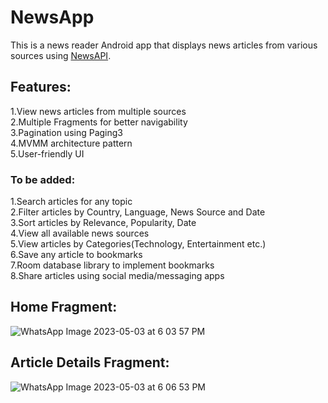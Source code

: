 # NewsApp
This is a news reader Android app that displays news articles from various sources using [NewsAPI](https://newsapi.org/).
## Features:
1.View news articles from multiple sources<br>
2.Multiple Fragments for better navigability<br>
3.Pagination using Paging3<br>
4.MVMM architecture pattern<br>
5.User-friendly UI<br>
### To be added:
1.Search articles for any topic<br>
2.Filter articles by Country, Language, News Source and Date<br>
3.Sort articles by Relevance, Popularity, Date<br>
4.View all available news sources<br>
5.View articles by Categories(Technology, Entertainment etc.)<br>
6.Save any article to bookmarks<br>
7.Room database library to implement bookmarks<br>
8.Share articles using social media/messaging apps<br>

## Home Fragment:

![WhatsApp Image 2023-05-03 at 6 03 57 PM](https://user-images.githubusercontent.com/96809211/235919331-3da063a9-877a-4e5c-badb-004bb334240d.jpeg)


## Article Details Fragment:

![WhatsApp Image 2023-05-03 at 6 06 53 PM](https://user-images.githubusercontent.com/96809211/235919317-54dbade6-bdbc-45d6-bbc0-6df495e9b5e6.jpeg)
